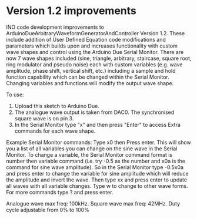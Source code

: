 # Version 1.2 improvements

INO code development improvements to ArduinoDueArbitraryWaveformGeneratorAndController Version 1.2. 
These include addition of User Defined Equation code modifications and parameters which builds upon and increases functionality 
with custom wave shapes and control using the Arduino Due Serial Monitor. There are now 7 wave shapes included (sine, triangle, arbitrary, 
staircase, square root, ring modulator and pseudo noise) each with custom variables (e.g. wave amplitude, phase shift, vertical shift, etc.) 
including a sample and hold function capability which can be changed within the Serial Monitor. 
Changing variables and functions will modify the output wave shape. 

To use:
1) Upload this sketch to Arduino Due.
2) The analogue wave output is taken from DAC0. The synchronised square wave is on pin 3.
3) In the Serial Monitor type "x" and then press "Enter" to access Extra commands for each wave shape.

Example Serial Monitor commands:  Type x0 then Press enter. This will show you a list of all variables you can change on the sine wave in the Serial Monitor. To change a variable, the Serial Monitor command format is number then variable command (i.e. try -0.5 as the number and x0a is the command for sine wave amplitude). So in the Serial Monitor type -0.5x0a and press enter to change the variable for sine amplitude which will reduce the amplitude and invert the wave. Then type xx and press enter to update all waves with all variable changes. Type w to change to other wave forms. For more commands type ? and press enter.


Analogue wave max freq: 100kHz. Square wave max freq: 42MHz. Duty cycle adjustable from 0% to 100%
